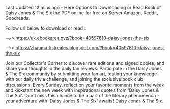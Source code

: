 Last Updated 12 mins ago - Here Options to Downloading or Read Book of Daisy Jones & The Six the PDF online for free on Server Amazon, Reddit, Goodreads.
 
Follow url below to download or read :
 
-->> https://uk.ebookarea.xyz/?book=40597810-daisy-jones-the-six
 
-->> https://zhauma-listreales.blogspot.com/?book=40597810-daisy-jones-the-six
 
Join our Collector's Corner to discover rare editions and signed copies, and share your thoughts in the daily fan reviews.
Participate in the Daisy Jones & The Six community by submitting your fan art, testing your knowledge with our daily trivia challenge, and joining the exclusive book club discussions.
Every Sunday, reflect on your favorite moments from the week and kickstart the new week with inspirational quotes from 'Daisy Jones & The Six'. Don't miss this chance to be a part of the literary phenomenon - your adventure with 'Daisy Jones & The Six' awaits! Daisy Jones & The Six.
